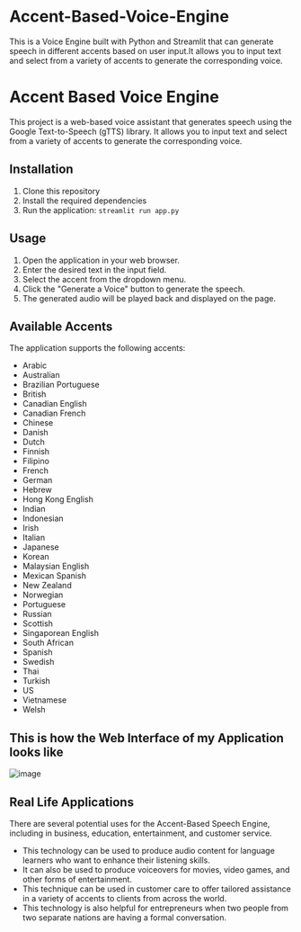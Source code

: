 # Accent-Based-Voice-Engine

This is a Voice Engine built with Python and Streamlit that can generate speech in different accents based on user input.It allows you to input text and select from a variety of accents to generate the corresponding voice.

# Accent Based Voice Engine

This project is a web-based voice assistant that generates speech using the Google Text-to-Speech (gTTS) library. It allows you to input text and select from a variety of accents to generate the corresponding voice.

## Installation

1. Clone this repository
2. Install the required dependencies
3. Run the application: `streamlit run app.py`

## Usage

1. Open the application in your web browser.
2. Enter the desired text in the input field.
3. Select the accent from the dropdown menu.
4. Click the "Generate a Voice" button to generate the speech.
5. The generated audio will be played back and displayed on the page.

## Available Accents

The application supports the following accents:

- Arabic
- Australian
- Brazilian Portuguese
- British
- Canadian English
- Canadian French
- Chinese
- Danish
- Dutch
- Finnish
- Filipino
- French
- German
- Hebrew
- Hong Kong English
- Indian
- Indonesian
- Irish
- Italian
- Japanese
- Korean
- Malaysian English
- Mexican Spanish
- New Zealand
- Norwegian
- Portuguese
- Russian
- Scottish
- Singaporean English
- South African
- Spanish
- Swedish
- Thai
- Turkish
- US
- Vietnamese
- Welsh

  
## This is how the Web Interface of my Application looks like
![image](https://user-images.githubusercontent.com/110174850/226158906-20a2e84c-5506-4180-b94d-7cb9e69d24b2.png)

## Real Life Applications
  
There are several potential uses for the Accent-Based Speech Engine, including in business,
education, entertainment, and customer service.

- This technology can be used to produce audio content for language learners who want
to enhance their listening skills.
- It can also be used to produce voiceovers for movies, video games, and other forms of
entertainment.
- This technique can be used in customer care to offer tailored assistance in a variety of
accents to clients from across the world.
- This technology is also helpful for entrepreneurs when two people from two separate
nations are having a formal conversation.
